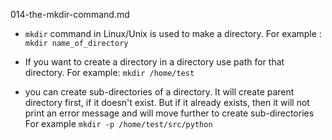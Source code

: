 014-the-mkdir-command.md
- `mkdir` command in Linux/Unix is used to make a directory.
For example : `mkdir name_of_directory`

- If you want to create a directory in a directory use path for that directory.
For example: `mkdir /home/test`

 - you can create sub-directories of a directory. It will create parent directory first, if it doesn't exist. But if it already exists, then it will not print an error message and will move further to create sub-directories
 For example `mkdir -p /home/test/src/python`
